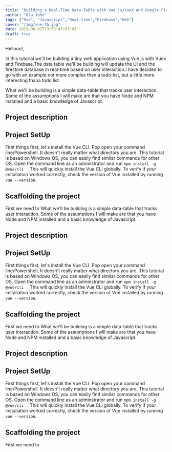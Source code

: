 ```yaml
---
title: "Building a Real-Time Data-Table with Vue.js/VueX and Google Firebase(Part 1)"
author: "Ola John"
tags: ["Vue", "Javascript","Real-time","Firebase","Web"]
cover: "/img/vue-fb.jpg"
date: 2019-06-02T13:56:47+03:03
draft: true
---
```

Hellooo!,

In this tutorial we'll be building a tiny web application using Vue.js with Vuex and  Firebase.The data table we'll be building will update the UI and the firestore database in real-time based on user interaction.I have decided to go with an example not more complex than a todo-list, but a little more interesting thana todo list.

<!-- more -->

What we'll be building is a simple data-table that tracks user interaction. Some of the assumptions I will make are that you have Node and NPM installed and a basic knowledge of Javascript.

## Project description

## Project SetUp
 First things first, let's install the Vue CLI. Pop open your command line/Powershell. It doesn't really matter what directory you are. This tutorial is based on Windows OS, you can easily find similar commands for other OS. Open the command line as an adminstrator and run ```npm install -g @vue/cli ``` .
 This will quickly install the Vue CLI globally. To verify if your installation worked correctly, check the version of Vue installed by running ``` vue --version```.

## Scaffolding the project
 First we need to
What we'll be building is a simple data-table that tracks user interaction. Some of the assumptions I will make are that you have Node and NPM installed and a basic knowledge of Javascript.

## Project description

## Project SetUp
 First things first, let's install the Vue CLI. Pop open your command line/Powershell. It doesn't really matter what directory you are. This tutorial is based on Windows OS, you can easily find similar commands for other OS. Open the command line as an adminstrator and run ```npm install -g @vue/cli ``` .
 This will quickly install the Vue CLI globally. To verify if your installation worked correctly, check the version of Vue installed by running ``` vue --version```.

## Scaffolding the project
 First we need to
What we'll be building is a simple data-table that tracks user interaction. Some of the assumptions I will make are that you have Node and NPM installed and a basic knowledge of Javascript.

## Project description

## Project SetUp
 First things first, let's install the Vue CLI. Pop open your command line/Powershell. It doesn't really matter what directory you are. This tutorial is based on Windows OS, you can easily find similar commands for other OS. Open the command line as an adminstrator and run ```npm install -g @vue/cli ``` .
 This will quickly install the Vue CLI globally. To verify if your installation worked correctly, check the version of Vue installed by running ``` vue --version```.

## Scaffolding the project
 First we need to
